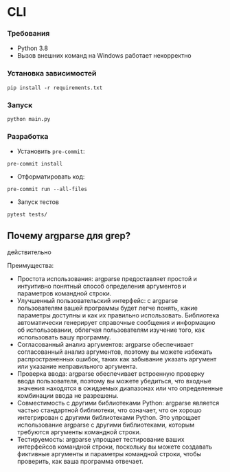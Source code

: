 # CLI

### Требования

* Python 3.8
* Вызов внешних команд на Windows работает некорректно

### Установка зависимостей

```shell
pip install -r requirements.txt
```

### Запуск

```shell
python main.py
```

### Разработка

- Установить `pre-commit`:

```shell
pre-commit install
```

- Отформатировать код:

```shell
pre-commit run --all-files
```

- Запуск тестов
```shell
pytest tests/
```

## Почему argparse для grep?
действительно

Преимущества:
- Простота использования: argparse предоставляет простой и интуитивно понятный способ определения аргументов и параметров командной строки.
- Улучшенный пользовательский интерфейс: с argparse пользователям вашей программы будет легче понять, какие параметры доступны и как их правильно использовать. Библиотека автоматически генерирует справочные сообщения и информацию об использовании, облегчая пользователям изучение того, как использовать вашу программу.
- Согласованный анализ аргументов: argparse обеспечивает согласованный анализ аргументов, поэтому вы можете избежать распространенных ошибок, таких как забывание указать аргумент или указание неправильного аргумента.
- Проверка ввода: argparse обеспечивает встроенную проверку ввода пользователя, поэтому вы можете убедиться, что входные значения находятся в ожидаемых диапазонах или что определенные комбинации ввода не разрешены.
- Совместимость с другими библиотеками Python: argparse является частью стандартной библиотеки, что означает, что он хорошо интегрирован с другими библиотеками Python. Это упрощает использование argparse с другими библиотеками, которым требуются аргументы командной строки.
- Тестируемость: argparse упрощает тестирование ваших интерфейсов командной строки, поскольку вы можете создавать фиктивные аргументы и параметры командной строки, чтобы проверить, как ваша программа отвечает.
